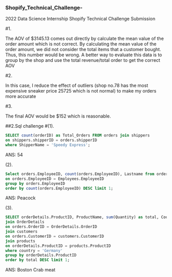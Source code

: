 ### Shopify_Technical_Challenge-
2022 Data Science Internship Shopify Technical Challenge Submission 

#1.

The AOV of $3145.13 comes out directly by calculate the mean value of the order amount which is not correct. By calculating the mean value of the order amount, we did not consider the total items that a customer bought. Thus, this number would be wrong. A better way to evaluate this data is to group by the shop and use the total revenue/total order to get the correct AOV 

#2. 

In this case, I reduce the effect of outliers (shop no.78 has the most expensive sneaker price 25725 which is not normal) to make my orders more accurate

#3.

The final AOV would be $152 which is reasonable. 


##2.Sql challenge
#(1).
```sql
SELECT count(orderID) as Total_Orders FROM orders join shippers
on shippers.shipperID = orders.shipperID
where ShipperName = 'Speedy Express';
```
ANS:  54

(2).
```sql
Select orders.EmployeeID, count(orders.EmployeeID), Lastname from orders left join Employees
on orders.EmployeeID = Employees.EmployeeID
group by orders.EmployeeID
order by count(orders.EmployeeID) DESC limit 1;
```
ANS: Peacock

(3).
```sql
SELECT orderDetails.ProductID, ProductName, sum(Quantity) as total, Country FROM orders
join OrderDetails
on orders.OrderID = OrderDetails.OrderID
join customers
on orders.CustomerID = customers.CustomerID
join products
on orderDetails.ProductID = products.ProductID
where country = 'Germany'
group by orderDetails.ProductID
order by total DESC limit 1;
```
 ANS: Boston Crab meat 
